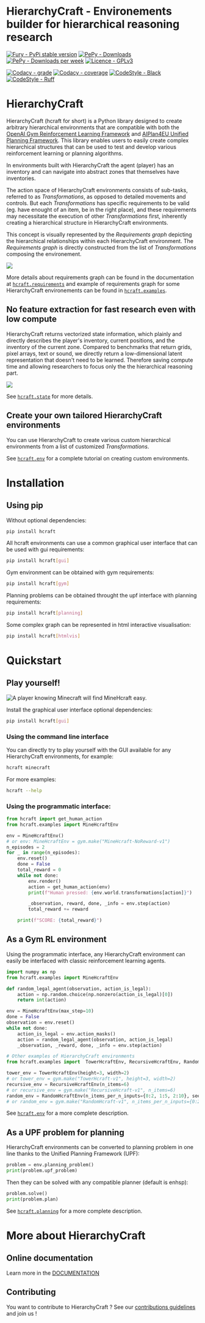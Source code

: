 # **HierarchyCraft - Environements builder for hierarchical reasoning research**

[![Fury - PyPi stable version](https://badge.fury.io/py/hcraft.svg)](https://badge.fury.io/py/hcraft)
[![PePy - Downloads](https://static.pepy.tech/badge/hcraft)](https://pepy.tech/project/hcraft)
[![PePy - Downloads per week](https://static.pepy.tech/badge/hcraft/week)](https://pepy.tech/project/hcraft)
[![Licence - GPLv3](https://img.shields.io/github/license/IRLL/HierarchyCraft?style=plastic)](https://www.gnu.org/licenses/)

[![Codacy - grade](https://app.codacy.com/project/badge/Grade/b5010ccc46274c0eb1e3ae563934efdd)](https://www.codacy.com/gh/IRLL/HierarchyCraft/dashboard?utm_source=github.com&amp;utm_medium=referral&amp;utm_content=IRLL/HierarchyCraft&amp;utm_campaign=Badge_Grade)
[![Codacy - coverage](https://app.codacy.com/project/badge/Coverage/b5010ccc46274c0eb1e3ae563934efdd)](https://www.codacy.com/gh/IRLL/HierarchyCraft/dashboard?utm_source=github.com&amp;utm_medium=referral&amp;utm_content=IRLL/HierarchyCraft&amp;utm_campaign=Badge_Coverage)
[![CodeStyle - Black](https://img.shields.io/badge/code%20style-black-000000.svg)](https://github.com/psf/black)
[![CodeStyle - Ruff](https://img.shields.io/endpoint?url=https://raw.githubusercontent.com/charliermarsh/ruff/main/assets/badge/v1.json)](https://github.com/charliermarsh/ruff)


# HierarchyCraft

HierarchyCraft (hcraft for short) is a Python library designed to create arbitrary hierarchical environments that are compatible with both the [OpenAI Gym Reinforcement Learning Framework](https://github.com/openai/gym) and [AIPlan4EU Unified Planning Framework](https://github.com/aiplan4eu/unified-planning). This library enables users to easily create complex hierarchical structures that can be used to test and develop various reinforcement learning or planning algorithms.

In environments built with HierarchyCraft the agent (player) has an inventory and can navigate into abstract zones that themselves have inventories.

The action space of HierarchyCraft environments consists of sub-tasks, referred to as _Transformations_, as opposed to detailed movements and controls. But each _Transformations_ has specific requirements to be valid (eg. have enought of an item, be in the right place), and these requirements may necessitate the execution of other _Transformations_ first, inherently creating a hierarchical structure in HierarchyCraft environments.

This concept is visually represented by the _Requirements graph_ depicting the hierarchical relationships within each HierarchyCraft environment.
The _Requirements graph_ is directly constructed from the list of _Transformations_ composing the environement.

![](docs/images/TransformationToRequirementsLarge.png)

More details about requirements graph can be found in the documentation at [`hcraft.requirements`](https://irll.github.io/HierarchyCraft/hcraft/requirements.html) and example of requirements graph for some HierarchyCraft environements can be found in [`hcraft.examples`](https://irll.github.io/HierarchyCraft/hcraft/examples.html).

## No feature extraction for fast research even with low compute

HierarchyCraft returns vectorized state information, which plainly and directly describes the player's inventory, current positions, and the inventory of the current zone. Compared to benchmarks that return grids, pixel arrays, text or sound, we directly return a low-dimensional latent representation that doesn't need to be learned.
Therefore saving compute time and allowing researchers to focus only the the hierarchical reasoning part.

![](docs/images/hcraft_observation.png)

See [`hcraft.state`](https://irll.github.io/HierarchyCraft/hcraft/state.html) for more details.

## Create your own tailored HierarchyCraft environments

You can use HierarchyCraft to create various custom hierarchical environments from a list of customized _Transformations_.

See [`hcraft.env`](https://irll.github.io/HierarchyCraft/hcraft/env.html) for a complete tutorial on creating custom environments.


# Installation

## Using pip

Without optional dependencies:

```bash
pip install hcraft
```

All hcraft environments can use a common graphical user interface that can be used with gui requirements:

```bash
pip install hcraft[gui]
```

Gym environment can be obtained with gym requirements:

```bash
pip install hcraft[gym]
```

Planning problems can be obtained throught the upf interface with planning requirements:

```bash
pip install hcraft[planning]
```

Some complex graph can be represented in html interactive visualisation:

```bash
pip install hcraft[htmlvis]
```

# Quickstart

## Play yourself!

![A player knowing Minecraft will find MineHcraft easy.](./docs/images/minehcraft_human_demo.gif)

Install the graphical user interface optional dependencies:
```bash
pip install hcraft[gui]
```

### Using the command line interface

You can directly try to play yourself with the GUI available for any HierarchyCraft environments, for example:
```bash
hcraft minecraft
```

For more examples:
```bash
hcraft --help
```
###  Using the programmatic interface:

```python
from hcraft import get_human_action
from hcraft.examples import MineHcraftEnv

env = MineHcraftEnv()
# or env: MineHcraftEnv = gym.make("MineHcraft-NoReward-v1")
n_episodes = 2
for _ in range(n_episodes):
    env.reset()
    done = False
    total_reward = 0
    while not done:
        env.render()
        action = get_human_action(env)
        print(f"Human pressed: {env.world.transformations[action]}")

        _observation, reward, done, _info = env.step(action)
        total_reward += reward

    print(f"SCORE: {total_reward}")
```

## As a Gym RL environment

Using the programmatic interface, any HierarchyCraft environment can easily be interfaced with classic reinforcement learning agents.

```python
import numpy as np
from hcraft.examples import MineHcraftEnv

def random_legal_agent(observation, action_is_legal):
    action = np.random.choice(np.nonzero(action_is_legal)[0])
    return int(action)

env = MineHcraftEnv(max_step=10)
done = False
observation = env.reset()
while not done:
    action_is_legal = env.action_masks()
    action = random_legal_agent(observation, action_is_legal)
    _observation, _reward, done, _info = env.step(action)
```


```python
# Other examples of HierarchyCraft environments
from hcraft.examples import  TowerHcraftEnv, RecursiveHcraftEnv, RandomHcraftEnv

tower_env = TowerHcraftEnv(height=3, width=2)
# or tower_env = gym.make("TowerHcraft-v1", height=3, width=2)
recursive_env = RecursiveHcraftEnv(n_items=6)
# or recursive_env = gym.make("RecursiveHcraft-v1", n_items=6)
random_env = RandomHcraftEnv(n_items_per_n_inputs={0:2, 1:5, 2:10}, seed=42)
# or random_env = gym.make("RandomHcraft-v1", n_items_per_n_inputs={0:2, 1:5, 2:10}, seed=42)
```
<!-- Run MineHcraft with MaskablePPO from sb3 agent [code] -->

See [`hcraft.env`](https://irll.github.io/HierarchyCraft/hcraft/env.html) for a more complete description.

## As a UPF problem for planning

HierarchyCraft environments can be converted to planning problem in one line
thanks to the Unified Planning Framework (UPF):

```python
problem = env.planning_problem()
print(problem.upf_problem)
```

Then they can be solved with any compatible planner (default is enhsp):

```python
problem.solve()
print(problem.plan)
```

See [`hcraft.planning`](https://irll.github.io/HierarchyCraft/hcraft/planning.html) for a more complete description.


# More about HierarchyCraft

## Online documentation

Learn more in the [DOCUMENTATION](https://irll.github.io/HierarchyCraft/hcraft.html)

## Contributing

You want to contribute to HierarchyCraft ? See our [contributions guidelines](CONTRIBUTING.md) and join us !

